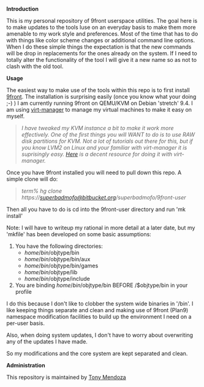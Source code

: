 **Introduction**

This is my personal repository of 9front userspace utilities.  The goal here is to make updates to the tools Iuse on an everyday basis to make them more amenable to my work 
style and preferences.  Most of the time that has to do with things like color scheme changes or additional command line options.  When I do these simple things the expectation
is that the new commands will be drop in replacements for the ones already on the system.  If I need to totally alter the functionality of the tool I will give it a new name so
as not to clash with the old tool.

**Usage**

The easiest way to make use of the tools within this repo is to first install [9front](http://9front.org/).  The installation is surprising easily (once you know what your doing ;-) )
I am currently running 9front on QEMU/KVM on Debian 'stretch' 9.4.  I am using [virt-manager](https://virt-manager.org/) to manage my virtual machines to make it easy on myself. 

>*I have tweaked my KVM instance a bit to make it work more effectively.  One of the first things you will WANT to do is to use RAW disk partitions for KVM.  Not a lot of 
>tutorials out there for this, but if you know LVM2 on Linux and your familiar with virt-manager it is suprisingly easy.  [Here](https://johnsontravis.wordpress.com/2016/04/29/tutorial-6-configuring-lvm-storage-for-qemukvm-vms-using-virt-manager-on-centos-7/)
>is a decent resource for doing it with virt-manager.*

Once you have 9front installed you will need to pull down this repo.  A simple clone will do:

>*term% hg clone https://superbadmofo@bitbucket.org/superbadmofo/9front-user*

Then all you have to do is cd into the 9front-user directory and run 'mk install'

Note: I will have to writeup my rational in more detail at a later date, but my 'mkfile' has been developed on some basic assumptions:

1. You have the following directories:
	* $home/bin/$objtype/bin
	* $home/bin/$objtype/bin/aux
	* $home/bin/$objtype/bin/games
	* $home/bin/$objtype/lib
	* $home/bin/$objtype/include
2. You are binding $home/bin/$objtype/bin BEFORE /$objtype/bin in your profile

I do this because I don't like to clobber the system wide binaries in '/bin'.  I like keeping things separate and clean and making use of 9front (Plan9) namespace modification
facilities to build up the environment I need on a per-user basis.  

Also, when doing system updates, I don't have to worry about overwriting any of the updates I have made.  

So my modifications and the core system are kept separated and clean.

	
**Administration**

This repository is maintained by [Tony Mendoza](mailto:tmendoza@superbadmofo.com)
